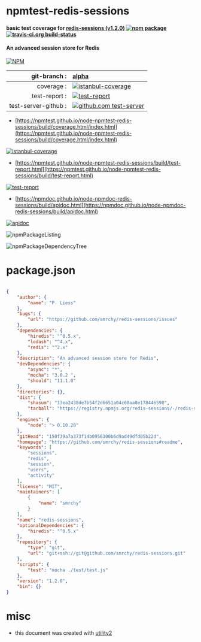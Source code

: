 # npmtest-redis-sessions

#### basic test coverage for  [redis-sessions (v1.2.0)](https://github.com/smrchy/redis-sessions#readme)  [![npm package](https://img.shields.io/npm/v/npmtest-redis-sessions.svg?style=flat-square)](https://www.npmjs.org/package/npmtest-redis-sessions) [![travis-ci.org build-status](https://api.travis-ci.org/npmtest/node-npmtest-redis-sessions.svg)](https://travis-ci.org/npmtest/node-npmtest-redis-sessions)

#### An advanced session store for Redis

[![NPM](https://nodei.co/npm/redis-sessions.png?downloads=true&downloadRank=true&stars=true)](https://www.npmjs.com/package/redis-sessions)

| git-branch : | [alpha](https://github.com/npmtest/node-npmtest-redis-sessions/tree/alpha)|
|--:|:--|
| coverage : | [![istanbul-coverage](https://npmtest.github.io/node-npmtest-redis-sessions/build/coverage.badge.svg)](https://npmtest.github.io/node-npmtest-redis-sessions/build/coverage.html/index.html)|
| test-report : | [![test-report](https://npmtest.github.io/node-npmtest-redis-sessions/build/test-report.badge.svg)](https://npmtest.github.io/node-npmtest-redis-sessions/build/test-report.html)|
| test-server-github : | [![github.com test-server](https://npmtest.github.io/node-npmtest-redis-sessions/GitHub-Mark-32px.png)](https://npmtest.github.io/node-npmtest-redis-sessions/build/app/index.html) | | build-artifacts : | [![build-artifacts](https://npmtest.github.io/node-npmtest-redis-sessions/glyphicons_144_folder_open.png)](https://github.com/npmtest/node-npmtest-redis-sessions/tree/gh-pages/build)|

- [https://npmtest.github.io/node-npmtest-redis-sessions/build/coverage.html/index.html](https://npmtest.github.io/node-npmtest-redis-sessions/build/coverage.html/index.html)

[![istanbul-coverage](https://npmtest.github.io/node-npmtest-redis-sessions/build/screenCapture.buildCi.browser.%252Ftmp%252Fbuild%252Fcoverage.lib.html.png)](https://npmtest.github.io/node-npmtest-redis-sessions/build/coverage.html/index.html)

- [https://npmtest.github.io/node-npmtest-redis-sessions/build/test-report.html](https://npmtest.github.io/node-npmtest-redis-sessions/build/test-report.html)

[![test-report](https://npmtest.github.io/node-npmtest-redis-sessions/build/screenCapture.buildCi.browser.%252Ftmp%252Fbuild%252Ftest-report.html.png)](https://npmtest.github.io/node-npmtest-redis-sessions/build/test-report.html)

- [https://npmdoc.github.io/node-npmdoc-redis-sessions/build/apidoc.html](https://npmdoc.github.io/node-npmdoc-redis-sessions/build/apidoc.html)

[![apidoc](https://npmdoc.github.io/node-npmdoc-redis-sessions/build/screenCapture.buildCi.browser.%252Ftmp%252Fbuild%252Fapidoc.html.png)](https://npmdoc.github.io/node-npmdoc-redis-sessions/build/apidoc.html)

![npmPackageListing](https://npmtest.github.io/node-npmtest-redis-sessions/build/screenCapture.npmPackageListing.svg)

![npmPackageDependencyTree](https://npmtest.github.io/node-npmtest-redis-sessions/build/screenCapture.npmPackageDependencyTree.svg)



# package.json

```json

{
    "author": {
        "name": "P. Liess"
    },
    "bugs": {
        "url": "https://github.com/smrchy/redis-sessions/issues"
    },
    "dependencies": {
        "hiredis": "^0.5.x",
        "lodash": "^4.x",
        "redis": "^2.x"
    },
    "description": "An advanced session store for Redis",
    "devDependencies": {
        "async": "*",
        "mocha": "3.0.2 ",
        "should": "11.1.0"
    },
    "directories": {},
    "dist": {
        "shasum": "13ea2438de7b54f2d6651a04c68aa8e178446598",
        "tarball": "https://registry.npmjs.org/redis-sessions/-/redis-sessions-1.2.0.tgz"
    },
    "engines": {
        "node": "> 0.10.20"
    },
    "gitHead": "150f39a7a373f14b0956300b6d9ad49dfd05b22d",
    "homepage": "https://github.com/smrchy/redis-sessions#readme",
    "keywords": [
        "sessions",
        "redis",
        "session",
        "users",
        "activity"
    ],
    "license": "MIT",
    "maintainers": [
        {
            "name": "smrchy"
        }
    ],
    "name": "redis-sessions",
    "optionalDependencies": {
        "hiredis": "^0.5.x"
    },
    "repository": {
        "type": "git",
        "url": "git+ssh://git@github.com/smrchy/redis-sessions.git"
    },
    "scripts": {
        "test": "mocha ./test/test.js"
    },
    "version": "1.2.0",
    "bin": {}
}
```



# misc
- this document was created with [utility2](https://github.com/kaizhu256/node-utility2)
